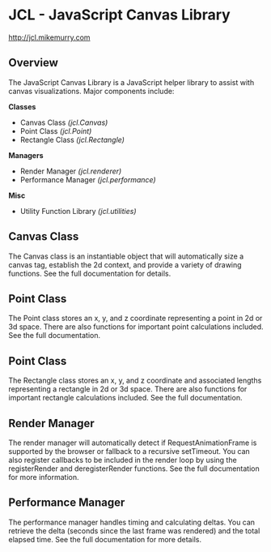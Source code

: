 JCL - JavaScript Canvas Library
===============================
http://jcl.mikemurry.com

Overview
--------

The JavaScript Canvas Library is a JavaScript helper library to assist with canvas visualizations. Major components include:

**Classes**
- Canvas Class *(jcl.Canvas)*
- Point Class *(jcl.Point)*
- Rectangle Class *(jcl.Rectangle)*

**Managers**
- Render Manager *(jcl.renderer)*
- Performance Manager *(jcl.performance)*

**Misc**
- Utility Function Library *(jcl.utilities)*

Canvas Class
------------
The Canvas class is an instantiable object that will automatically size a canvas tag, establish the 2d context, and provide a variety of drawing functions. See the full documentation for details.

Point Class
-----------
The Point class stores an x, y, and z coordinate representing a point in 2d or 3d space. There are also functions for important point calculations included. See the full documentation.

Point Class
-----------
The Rectangle class stores an x, y, and z coordinate and associated lengths representing a rectangle in 2d or 3d space. There are also functions for important rectangle calculations included. See the full documentation.

Render Manager
--------------
The render manager will automatically detect if RequestAnimationFrame is supported by the browser or fallback to a recursive setTimeout. You can also register callbacks to be included in the render loop by using the registerRender and deregisterRender functions. See the full documentation for more information.

Performance Manager
-------------------
The performance manager handles timing and calculating deltas. You can retrieve the delta (seconds since the last frame was rendered) and the total elapsed time. See the full documentation for more details.

